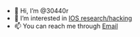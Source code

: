 - 👋 Hi, I’m @30440r
- 👀 I’m interested in [IOS research/hacking](https://t.co/BtWi2UrZ9S?amp=1 "my sort of website")
- 📫 You can reach me through [Email](mailto:30440r@protonmail.com "i won't respond asap lol")

